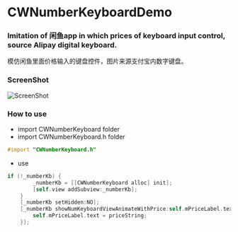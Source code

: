 # CWNumberKeyboardDemo


### Imitation of 闲鱼app in which prices of keyboard input control, source Alipay digital keyboard.
模仿闲鱼里面价格输入的键盘控件，图片来源支付宝内数字键盘。

### ScreenShot

![ScreenShot](https://github.com/chenwei910101/CWNumberKeyboardDemo/blob/master/ScreenShot/screenshot.gif)


### How to use
- import CWNumberKeyboard  folder
- import CWNumberKeyboard.h  folder
```objective-c
#import "CWNumberKeyboard.h"
```
- use
```objective-c
if (!_numberKb) {
        _numberKb = [[CWNumberKeyboard alloc] init];
        [self.view addSubview:_numberKb];
    }
    [_numberKb setHidden:NO];
    [_numberKb showNumKeyboardViewAnimateWithPrice:self.mPriceLabel.text andBlock:^(NSString *priceString) {
        self.mPriceLabel.text = priceString;
    }];
```


